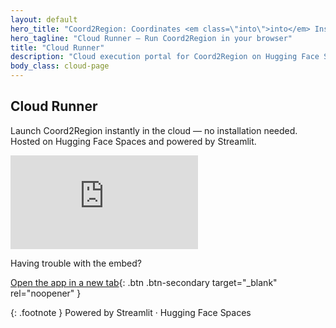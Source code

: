 ```yaml
---
layout: default
hero_title: "Coord2Region: Coordinates <em class=\"into\">into</em> Insights"
hero_tagline: "Cloud Runner — Run Coord2Region in your browser"
title: "Cloud Runner"
description: "Cloud execution portal for Coord2Region on Hugging Face Spaces, powered by Streamlit."
body_class: cloud-page
---
```


## Cloud Runner

Launch Coord2Region instantly in the cloud — no installation needed. Hosted on
Hugging Face Spaces and powered by Streamlit.

<iframe
  src="https://babasanfour-coord2region.hf.space"
  frameborder="0"
  class="embed-frame"
  title="Coord2Region Cloud Runner"
  loading="lazy"
  allow="clipboard-write; fullscreen"
></iframe>

Having trouble with the embed?

[Open the app in a new tab](https://babasanfour-coord2region.hf.space){: .btn .btn-secondary target="_blank" rel="noopener" }

{: .footnote }
Powered by Streamlit · Hugging Face Spaces
